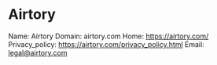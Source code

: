 
# Airtory

Name: Airtory
Domain: airtory.com
Home: https://airtory.com/
Privacy_policy: https://airtory.com/privacy_policy.html
Email: legal@airtory.com
